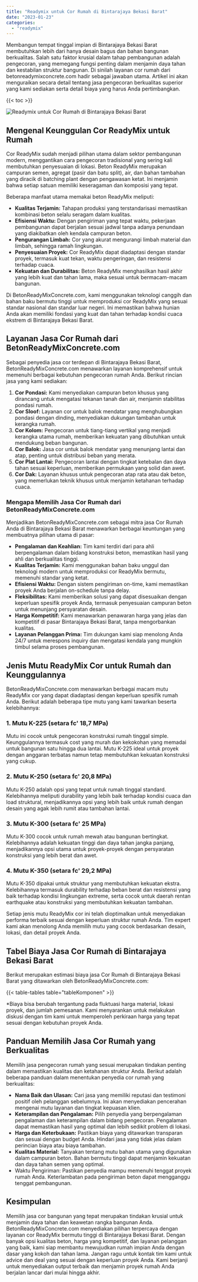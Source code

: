 ```yaml
---
title: "Readymix untuk Cor Rumah di Bintarajaya Bekasi Barat"
date: "2023-01-23"
categories: 
  - "readymix"
---
```


Membangun tempat tinggal impian di Bintarajaya Bekasi Barat membutuhkan lebih dari hanya desain bagus dan bahan bangunan berkualitas. Salah satu faktor krusial dalam tahap pembangunan adalah pengecoran, yang memegang fungsi penting dalam menjamin daya tahan dan kestabilan struktur bangunan. Di sinilah layanan cor rumah dari betonreadymixconcrete.com hadir sebagai jawaban utama. Artikel ini akan menguraikan secara detail tentang jasa pengecoran berkualitas superior yang kami sediakan serta detail biaya yang harus Anda pertimbangkan.

{{< toc >}}

![Readymix untuk Cor Rumah di Bintarajaya Bekasi Barat](https://betoncor8.github.io/cor/harga-beton-readymix-concrete%20(13).png)

## Mengenal Keunggulan Cor ReadyMix untuk Rumah

Cor ReadyMix sudah menjadi pilihan utama dalam sektor pembangunan modern, menggantikan cara pengecoran tradisional yang sering kali membutuhkan penyesuaian di lokasi. Beton ReadyMix merupakan campuran semen, agregat (pasir dan batu split), air, dan bahan tambahan yang diracik di batching plant dengan pengawasan ketat. Ini menjamin bahwa setiap satuan memiliki keseragaman dan komposisi yang tepat.

Beberapa manfaat utama memakai beton ReadyMix meliputi:

- **Kualitas Terjamin:** Tahapan produksi yang terstandarisasi memastikan kombinasi beton selalu seragam dalam kualitas.
- **Efisiensi Waktu:** Dengan pengiriman yang tepat waktu, pekerjaan pembangunan dapat berjalan sesuai jadwal tanpa adanya penundaan yang diakibatkan oleh kendala campuran beton.
- **Pengurangan Limbah:** Cor yang akurat mengurangi limbah material dan limbah, sehingga ramah lingkungan.
- **Penyesuaian Proyek:** Cor ReadyMix dapat diadaptasi dengan standar proyek, termasuk kuat tekan, waktu pengeringan, dan resistensi terhadap cuaca.
- **Kekuatan dan Durabilitas:** Beton ReadyMix menghasilkan hasil akhir yang lebih kuat dan tahan lama, maka sesuai untuk bermacam-macam bangunan.

Di BetonReadyMixConcrete.com, kami menggunakan teknologi canggih dan bahan baku bermutu tinggi untuk memproduksi cor ReadyMix yang sesuai standar nasional dan standar luar negeri. Ini memastikan bahwa hunian Anda akan memiliki fondasi yang kuat dan tahan terhadap kondisi cuaca ekstrem di Bintarajaya Bekasi Barat.

## Layanan Jasa Cor Rumah dari BetonReadyMixConcrete.com

Sebagai penyedia jasa cor terdepan di Bintarajaya Bekasi Barat, BetonReadyMixConcrete.com menawarkan layanan komprehensif untuk memenuhi berbagai kebutuhan pengecoran rumah Anda. Berikut rincian jasa yang kami sediakan:

1. **Cor Pondasi:** Kami menyediakan campuran beton khusus yang dirancang untuk mengatasi tekanan tanah dan air, menjamin stabilitas pondasi rumah.
2. **Cor Sloof:** Layanan cor untuk balok mendatar yang menghubungkan pondasi dengan dinding, menyediakan dukungan tambahan untuk kerangka rumah.
3. **Cor Kolom:** Pengecoran untuk tiang-tiang vertikal yang menjadi kerangka utama rumah, memberikan kekuatan yang dibutuhkan untuk mendukung beban bangunan.
4. **Cor Balok:** Jasa cor untuk balok mendatar yang menunjang lantai dan atap, penting untuk distribusi beban yang merata.
5. **Cor Plat Lantai:** Pengecoran lantai dengan tingkat ketebalan dan daya tahan sesuai keperluan, memberikan permukaan yang solid dan awet.
6. **Cor Dak:** Layanan khusus untuk pengecoran atap rata atau dak beton, yang memerlukan teknik khusus untuk menjamin ketahanan terhadap cuaca.

### Mengapa Memilih Jasa Cor Rumah dari BetonReadyMixConcrete.com

Menjadikan BetonReadyMixConcrete.com sebagai mitra jasa Cor Rumah Anda di Bintarajaya Bekasi Barat menawarkan berbagai keuntungan yang membuatnya pilihan utama di pasar:

- **Pengalaman dan Keahlian:** Tim kami terdiri dari para ahli berpengalaman dalam bidang konstruksi beton, memastikan hasil yang ahli dan berkualitas tinggi.
- **Kualitas Terjamin:** Kami menggunakan bahan baku unggul dan teknologi modern untuk memproduksi cor ReadyMix bermutu, memenuhi standar yang ketat.
- **Efisiensi Waktu:** Dengan sistem pengiriman on-time, kami memastikan proyek Anda berjalan on-schedule tanpa delay.
- **Fleksibilitas:** Kami memberikan solusi yang dapat disesuaikan dengan keperluan spesifik proyek Anda, termasuk penyesuaian campuran beton untuk menunjang persyaratan desain.
- **Harga Kompetitif:** Kami menawarkan penawaran harga yang jelas dan kompetitif di pasar Bintarajaya Bekasi Barat, tanpa mengorbankan kualitas.
- **Layanan Pelanggan Prima:** Tim dukungan kami siap menolong Anda 24/7 untuk merespons inquiry dan mengatasi kendala yang mungkin timbul selama proses pembangunan.

## Jenis Mutu ReadyMix Cor untuk Rumah dan Keunggulannya

BetonReadyMixConcrete.com menawarkan berbagai macam mutu ReadyMix cor yang dapat diadaptasi dengan keperluan spesifik rumah Anda. Berikut adalah beberapa tipe mutu yang kami tawarkan beserta kelebihannya:

### 1\. Mutu K-225 (setara fc' 18,7 MPa)

Mutu ini cocok untuk pengecoran konstruksi rumah tinggal simple. Keunggulannya termasuk cost yang murah dan kekokohan yang memadai untuk bangunan satu hingga dua lantai. Mutu K-225 ideal untuk proyek dengan anggaran terbatas namun tetap membutuhkan kekuatan konstruksi yang cukup.

### 2\. Mutu K-250 (setara fc' 20,8 MPa)

Mutu K-250 adalah opsi yang tepat untuk rumah tinggal standard. Kelebihannya meliputi durability yang lebih baik terhadap kondisi cuaca dan load struktural, menjadikannya opsi yang lebih baik untuk rumah dengan desain yang agak lebih rumit atau tambahan lantai.

### 3\. Mutu K-300 (setara fc' 25 MPa)

Mutu K-300 cocok untuk rumah mewah atau bangunan bertingkat. Kelebihannya adalah kekuatan tinggi dan daya tahan jangka panjang, menjadikannya opsi utama untuk proyek-proyek dengan persyaratan konstruksi yang lebih berat dan awet.

### 4\. Mutu K-350 (setara fc' 29,2 MPa)

Mutu K-350 dipakai untuk struktur yang membutuhkan kekuatan ekstra. Kelebihannya termasuk durability terhadap beban berat dan resistensi yang baik terhadap kondisi lingkungan extreme, serta cocok untuk daerah rentan earthquake atau konstruksi yang membutuhkan kekuatan tambahan.

Setiap jenis mutu ReadyMix cor ini telah dioptimalkan untuk menyediakan performa terbaik sesuai dengan keperluan struktur rumah Anda. Tim expert kami akan menolong Anda memilih mutu yang cocok berdasarkan desain, lokasi, dan detail proyek Anda.

## Tabel Biaya Jasa Cor Rumah di Bintarajaya Bekasi Barat

Berikut merupakan estimasi biaya jasa Cor Rumah di Bintarajaya Bekasi Barat yang ditawarkan oleh BetonReadyMixConcrete.com:

{{< table-tables table="tableKomponen" >}}

\*Biaya bisa berubah tergantung pada fluktuasi harga material, lokasi proyek, dan jumlah pemesanan. Kami menyarankan untuk melakukan diskusi dengan tim kami untuk memperoleh perkiraan harga yang tepat sesuai dengan kebutuhan proyek Anda.

## Panduan Memilih Jasa Cor Rumah yang Berkualitas

Memilih jasa pengecoran rumah yang sesuai merupakan tindakan penting dalam memastikan kualitas dan ketahanan struktur Anda. Berikut adalah beberapa panduan dalam menentukan penyedia cor rumah yang berkualitas:

- **Nama Baik dan Ulasan:** Cari jasa yang memiliki reputasi dan testimoni positif oleh pelanggan sebelumnya. Ini akan menyediakan pencerahan mengenai mutu layanan dan tingkat kepuasan klien.
- **Keterampilan dan Pengalaman:** Pilih penyedia yang berpengalaman pengalaman dan keterampilan dalam bidang pengecoran. Pengalaman dapat memastikan hasil yang optimal dan lebih sedikit problem di lokasi.
- **Harga dan Keterbukaan:** Pastikan biaya yang ditawarkan transparan dan sesuai dengan budget Anda. Hindari jasa yang tidak jelas dalam perincian biaya atau biaya tambahan.
- **Kualitas Material:** Tanyakan tentang mutu bahan utama yang digunakan dalam campuran beton. Bahan bermutu tinggi dapat menjamin kekuatan dan daya tahan semen yang optimal.
- Waktu Pengiriman: Pastikan penyedia mampu memenuhi tenggat proyek rumah Anda. Keterlambatan pada pengiriman beton dapat mengganggu tenggat pembangunan.

## Kesimpulan

Memilih jasa cor bangunan yang tepat merupakan tindakan krusial untuk menjamin daya tahan dan keawetan rangka bangunan Anda. BetonReadyMixConcrete.com menyediakan pilihan terpercaya dengan layanan cor ReadyMix bermutu tinggi di Bintarajaya Bekasi Barat. Dengan banyak opsi kualitas beton, harga yang kompetitif, dan layanan pelanggan yang baik, kami siap membantu mewujudkan rumah impian Anda dengan dasar yang kokoh dan tahan lama. Jangan ragu untuk kontak tim kami untuk advice dan deal yang sesuai dengan keperluan proyek Anda. Kami berjanji untuk menyediakan output terbaik dan menjamin proyek rumah Anda berjalan lancar dari mulai hingga akhir.

